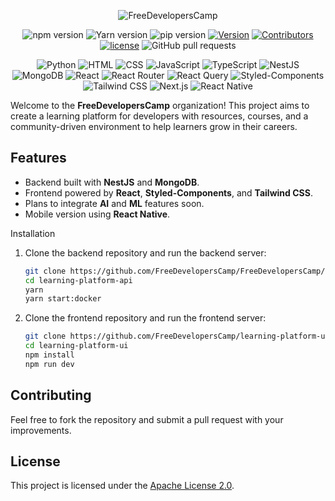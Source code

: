 <div align="center">
  
  ![FreeDevelopersCamp](https://github.com/user-attachments/assets/46912271-59e4-48df-a96c-b66fd7b5348f)
  
  ![npm version](https://img.shields.io/npm/v/npm)
  ![Yarn version](https://img.shields.io/badge/Yarn-1.22.11-2C8EBB)
  ![pip version](https://img.shields.io/pypi/v/pip)
  [![Version](https://img.shields.io/badge/version-v1.0.0-blue)](https://github.com/BaraSedih11/freeDevelopersCamp/releases/tag/v1.0.0)
  [![Contributors](https://img.shields.io/github/contributors/freeDevelopersCamp/learning-platform-ui-web)](https://github.com/FreeDevelopersCamp/learning-platform-ui-web/graphs/contributors)
  [![license](https://img.shields.io/github/license/FreeDevelopersCamp/learning-platform-api)](https://img.shields.io/github/license/FreeDevelopersCamp/learning-platform-api)
  ![GitHub pull requests](https://img.shields.io/github/issues-pr-raw/freeDevelopersCamp/learning-platform-ui-web)

  ![Python](https://img.shields.io/badge/Python-3776AB?logo=python&logoColor=white)
  ![HTML](https://img.shields.io/badge/HTML-E34F26?logo=html5&logoColor=white)
  ![CSS](https://img.shields.io/badge/CSS-1572B6?logo=css3&logoColor=white)
  ![JavaScript](https://img.shields.io/badge/JavaScript-F7DF1E?logo=javascript&logoColor=white)
  ![TypeScript](https://img.shields.io/badge/TypeScript-3178C6?logo=typescript&logoColor=white)
  ![NestJS](https://img.shields.io/badge/NestJS-E0234E?logo=nestjs&logoColor=white)
  ![MongoDB](https://img.shields.io/badge/MongoDB-47A248?logo=mongodb&logoColor=white)
  ![React](https://img.shields.io/badge/React-61DAFB?logo=react&logoColor=black)
  ![React Router](https://img.shields.io/badge/React%20Router-CA4245?logo=react-router&logoColor=white)
  ![React Query](https://img.shields.io/badge/React%20Query-FF4154?logo=react-query&logoColor=white)
  ![Styled-Components](https://img.shields.io/badge/Styled--Components-DB7093?logo=styled-components&logoColor=white)
  ![Tailwind CSS](https://img.shields.io/badge/Tailwind%20CSS-38B2AC?logo=tailwindcss&logoColor=white)
  ![Next.js](https://img.shields.io/badge/Next.js-000000?logo=next.js&logoColor=white)
  ![React Native](https://img.shields.io/badge/React%20Native-61DAFB?logo=react&logoColor=black)

</div>

Welcome to the **FreeDevelopersCamp** organization! This project aims to create a learning platform for developers with resources, courses, and a community-driven environment to help learners grow in their careers.

## Features
- Backend built with **NestJS** and **MongoDB**.
- Frontend powered by **React**, **Styled-Components**, and **Tailwind CSS**.
- Plans to integrate **AI** and **ML** features soon.
- Mobile version using **React Native**.

Installation
1. Clone the backend repository and run the backend server:
   ```bash
   git clone https://github.com/FreeDevelopersCamp/FreeDevelopersCamp/learning-platform-api.git
   cd learning-platform-api
   yarn
   yarn start:docker
   ```
2. Clone the frontend repository and run the frontend server:
   ```bash
   git clone https://github.com/FreeDevelopersCamp/learning-platform-ui
   cd learning-platform-ui
   npm install
   npm run dev
   ```

## Contributing
Feel free to fork the repository and submit a pull request with your improvements.

## License
This project is licensed under the [Apache License 2.0](LICENSE).


